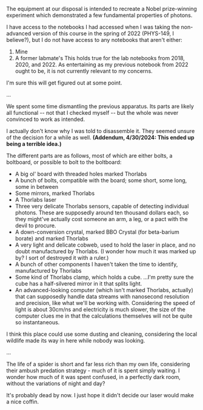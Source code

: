 The equipment at our disposal is intended to recreate a Nobel prize-winning experiment which demonstrated a few fundamental properties of photons.

I have access to the notebooks I had accessed when I was taking the non-advanced version of this course in the spring of 2022 (PHYS-149, I believe?), but I do not have access to any notebooks that aren't either:
1. Mine
2. A former labmate's
This holds true for the lab notebooks from 2018, 2020, and 2022.
As entertaining as my previous notebook from 2022 ought to be, it is not currently relevant to my concerns.

I'm sure this will get figured out at some point.

...

We spent some time dismantling the previous apparatus. Its parts are likely all functional -- not that I checked myself -- but the whole was never convinced to work as intended.

I actually don't know why I was told to disassemble it. They seemed unsure of the decision for a while as well.
**(Addendum, 4/30/2024: This ended up being a terrible idea.)**

The different parts are as follows, most of which are either bolts, a boltboard, or possible to bolt to the boltboard:
- A big ol' board with threaded holes marked Thorlabs
- A bunch of bolts, compatible with the board; some short, some long, some in between
- Some mirrors, marked Thorlabs
- A Thorlabs laser
- Three very delicate Thorlabs sensors, capable of detecting individual photons. These are supposedly around ten thousand dollars each, so they might've actually cost someone an arm, a leg, or a pact with the devil to procure.
- A down-conversion crystal, marked BBO Crystal (for beta-barium borate) and marked Thorlabs
- A very light and delicate cobweb, used to hold the laser in place, and no doubt manufactured by Thorlabs. (I wonder how much it was marked up by? I sort of destroyed it with a ruler.)
- A bunch of other components I haven't taken the time to identify, manufactured by Thorlabs
- Some kind of Thorlabs clamp, which holds a cube. ...I'm pretty sure the cube has a half-silvered mirror in it that splits light.
- An advanced-looking computer (which isn't marked Thorlabs, actually) that can supposedly handle data streams with nanosecond resolution and precision, like what we'll be working with. Considering the speed of light is about 30cm/ns and electricity is much slower, the size of the computer clues me in that the calculations themselves will not be quite so instantaneous.

I think this place could use some dusting and cleaning, considering the local wildlife made its way in here while nobody was looking.

...

The life of a spider is short and far less rich than my own life, considering their ambush predation strategy - much of it is spent simply waiting. I wonder how much of it was spent confused, in a perfectly dark room, without the variations of night and day?

It's probably dead by now. I just hope it didn't decide our laser would make a nice coffin.